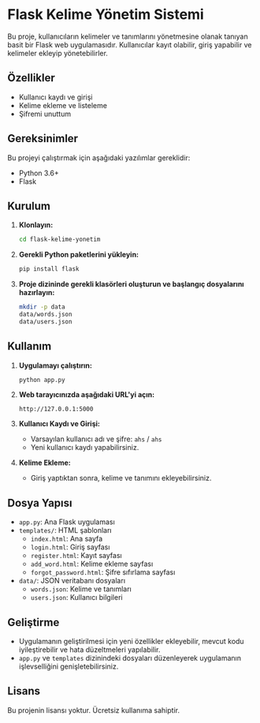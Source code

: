 # Flask Kelime Yönetim Sistemi

Bu proje, kullanıcıların kelimeler ve tanımlarını yönetmesine olanak tanıyan basit bir Flask web uygulamasıdır. Kullanıcılar kayıt olabilir, giriş yapabilir ve kelimeler ekleyip yönetebilirler.

## Özellikler

- Kullanıcı kaydı ve girişi
- Kelime ekleme ve listeleme
- Şifremi unuttum

## Gereksinimler

Bu projeyi çalıştırmak için aşağıdaki yazılımlar gereklidir:

- Python 3.6+
- Flask

## Kurulum

1. **Klonlayın:**
    ```bash
    cd flask-kelime-yonetim
    ```

2. **Gerekli Python paketlerini yükleyin:**
    ```bash
    pip install flask
    ```

3. **Proje dizininde gerekli klasörleri oluşturun ve başlangıç dosyalarını hazırlayın:**
    ```bash
    mkdir -p data
    data/words.json
    data/users.json
    ```

## Kullanım

1. **Uygulamayı çalıştırın:**
    ```bash
    python app.py
    ```

2. **Web tarayıcınızda aşağıdaki URL'yi açın:**
    ```
    http://127.0.0.1:5000
    ```

3. **Kullanıcı Kaydı ve Girişi:**
    - Varsayılan kullanıcı adı ve şifre: `ahs` / `ahs`
    - Yeni kullanıcı kaydı yapabilirsiniz.

4. **Kelime Ekleme:**
    - Giriş yaptıktan sonra, kelime ve tanımını ekleyebilirsiniz.

## Dosya Yapısı

- `app.py`: Ana Flask uygulaması
- `templates/`: HTML şablonları
  - `index.html`: Ana sayfa
  - `login.html`: Giriş sayfası
  - `register.html`: Kayıt sayfası
  - `add_word.html`: Kelime ekleme sayfası
  - `forgot_password.html`: Şifre sıfırlama sayfası
- `data/`: JSON veritabanı dosyaları
  - `words.json`: Kelime ve tanımları
  - `users.json`: Kullanıcı bilgileri

## Geliştirme

- Uygulamanın geliştirilmesi için yeni özellikler ekleyebilir, mevcut kodu iyileştirebilir ve hata düzeltmeleri yapılabilir.
- `app.py` ve `templates` dizinindeki dosyaları düzenleyerek uygulamanın işlevselliğini genişletebilirsiniz.

## Lisans

Bu projenin lisansı yoktur. Ücretsiz kullanıma sahiptir.

